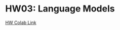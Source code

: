 # HW03: Language Models

[HW Colab Link](https://drive.google.com/file/d/1I8lb9DTiEOnq4FVtDhZ-M-VTRr7n2WHH/view?usp=sharing)
